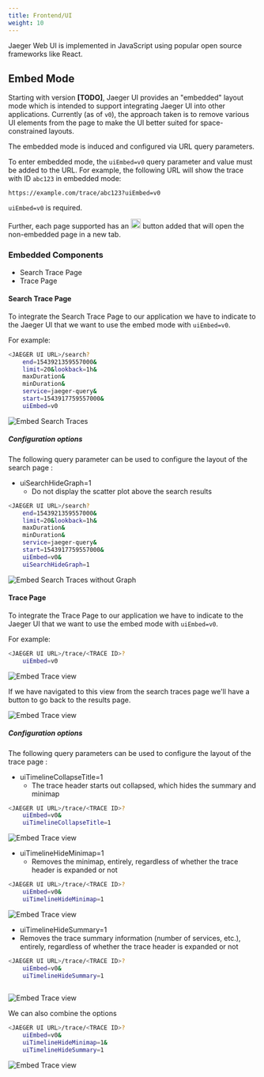 ```yaml
---
title: Frontend/UI
weight: 10
---
```


Jaeger Web UI is implemented in JavaScript using popular open source frameworks like React.

## Embed Mode

Starting with version **[TODO]**, Jaeger UI provides an "embedded" layout mode which is intended to support integrating Jaeger UI into other applications. Currently (as of `v0`), the approach taken is to remove various UI elements from the page to make the UI better suited for space-constrained layouts.

The embedded mode is induced and configured via URL query parameters.

To enter embedded mode, the `uiEmbed=v0` query parameter and value must be added to the URL. For example, the following URL will show the trace with ID `abc123` in embedded mode:

```
https://example.com/trace/abc123?uiEmbed=v0
```

`uiEmbed=v0` is required.

Further, each page supported has an <img src="/img/frontend-ui/embed-open-icon.png" style="width: 20px; height:20px;display:inline;" alt="Embed open window"> button added that will open the non-embedded page in a new tab.


### Embedded Components

* Search Trace Page
* Trace Page

#### Search Trace Page

To integrate the Search Trace Page to our application we have to indicate to the Jaeger UI that we want to use the embed mode with `uiEmbed=v0`. 

For example:

```sh
<JAEGER UI URL>/search?
    end=1543921359557000&
    limit=20&lookback=1h&
    maxDuration&
    minDuration&
    service=jaeger-query&
    start=1543917759557000&
    uiEmbed=v0
```

![Embed Search Traces](/img/frontend-ui/embed-search-traces.png)

##### Configuration options

The following query parameter can be used to configure the layout of the search page :

* uiSearchHideGraph=1   
  * Do not display the scatter plot above the search results

```sh
<JAEGER UI URL>/search?
    end=1543921359557000&
    limit=20&lookback=1h&
    maxDuration&
    minDuration&
    service=jaeger-query&
    start=1543917759557000&
    uiEmbed=v0&
    uiSearchHideGraph=1
```

![Embed Search Traces without Graph](/img/frontend-ui/embed-search-traces-hide-graph.png)

#### Trace Page


To integrate the Trace Page to our application we have to indicate to the Jaeger UI that we want to use the embed mode with `uiEmbed=v0`. 

For example:

```sh
<JAEGER UI URL>/trace/<TRACE ID>?
    uiEmbed=v0
```
![Embed Trace view](/img/frontend-ui/embed-trace-view.png)

If we have navigated to this view from the search traces page we'll have a button to go back to the results page.

![Embed Trace view](/img/frontend-ui/embed-trace-view-with-back-button.png)

##### Configuration options

The following query parameters can be used to configure the layout of the trace page :

* uiTimelineCollapseTitle=1 
  * The trace header starts out collapsed, which hides the summary and minimap
  
```sh
<JAEGER UI URL>/trace/<TRACE ID>?
    uiEmbed=v0&
    uiTimelineCollapseTitle=1
```
![Embed Trace view](/img/frontend-ui/embed-trace-view-with-collapse.png)

* uiTimelineHideMinimap=1
  * Removes the minimap, entirely, regardless of whether the trace header is expanded or not

```sh
<JAEGER UI URL>/trace/<TRACE ID>?
    uiEmbed=v0&
    uiTimelineHideMinimap=1
```
![Embed Trace view](/img/frontend-ui/embed-trace-view-with-hide-minimap.png)

* uiTimelineHideSummary=1
 * Removes the trace summary information (number of services, etc.), entirely, regardless of whether the trace header is expanded or not

```sh
<JAEGER UI URL>/trace/<TRACE ID>?
    uiEmbed=v0&
    uiTimelineHideSummary=1
    
```  
![Embed Trace view](/img/frontend-ui/embed-trace-view-with-hide-summary.png)

We can also combine the options
```sh
<JAEGER UI URL>/trace/<TRACE ID>?
    uiEmbed=v0&
    uiTimelineHideMinimap=1&
    uiTimelineHideSummary=1
```
![Embed Trace view](/img/frontend-ui/embed-trace-view-with-hide-details-and-hide-minimap.png)
